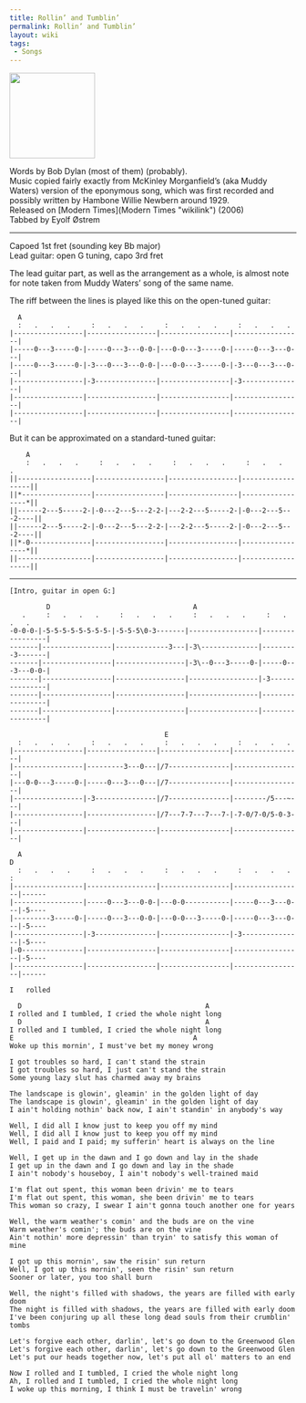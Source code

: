 ```yaml
---
title: Rollin’ and Tumblin’
permalink: Rollin’ and Tumblin’
layout: wiki
tags:
 - Songs
---
```


<img alt="" src="../graphics/roll-tumble.jpg" width="150" height="150">

Words by Bob Dylan (most of them) (probably).  
Music copied fairly exactly from McKinley Morganfield’s (aka Muddy
Waters) version of the eponymous song, which was first recorded and
possibly written by Hambone Willie Newbern around 1929.  
Released on [Modern Times](Modern Times "wikilink") (2006)  
Tabbed by Eyolf Østrem

* * * * *

Capoed 1st fret (sounding key Bb major)  
Lead guitar: open G tuning, capo 3rd fret

The lead guitar part, as well as the arrangement as a whole, is almost
note for note taken from Muddy Waters’ song of the same name.

The riff between the lines is played like this on the open-tuned guitar:

      A
      :   .   .   .     :   .   .   .     :   .   .   .     :   .   .   .
    |-----------------|-----------------|-----------------|-----------------|
    |-----0---3-----0-|-----0---3---0-0-|---0-0---3-----0-|-----0---3---0---|
    |-----0---3-----0-|-3---0---3---0-0-|---0-0---3-----0-|-3---0---3---0---|
    |-----------------|-3---------------|-----------------|-3---------------|
    |-----------------|-----------------|-----------------|-----------------|
    |-----------------|-----------------|-----------------|-----------------|

But it can be approximated on a standard-tuned guitar:

        A
        :   .   .   .     :   .   .   .     :   .   .   .     :   .   .   .
    ||------------------|-----------------|-----------------|------------------||
    ||*-----------------|-----------------|-----------------|-----------------*||
    ||------2---5-----2-|-0---2---5---2-2-|---2-2---5-----2-|-0---2---5---2----||
    ||------2---5-----2-|-0---2---5---2-2-|---2-2---5-----2-|-0---2---5---2----||
    ||*-0---------------|-----------------|-----------------|-----------------*||
    ||------------------|-----------------|-----------------|------------------||

* * * * *

    [Intro, guitar in open G:]

             D                                   A
       .     :   .   .   .     :   .   .   .     :   .   .   .     :   .   .   .
    -0-0-0-|-5-5-5-5-5-5-5-5-|-5-5-5\0-3-------|-----------------|-----------------|
    -------|-----------------|-------------3---|-3\--------------|---------3-------|
    -------|-----------------|-----------------|-3\--0---3-----0-|-----0---3---0-0-|
    -------|-----------------|-----------------|-----------------|-3---------------|
    -------|-----------------|-----------------|-----------------|-----------------|
    -------|-----------------|-----------------|-----------------|-----------------|

                                          E
      :   .   .   .     :   .   .   .     :   .   .   .     :   .   .   .
    |-----------------|-----------------|-----------------|-----------------|
    |-----------------|---------3---0---|/7---------------|-----------------|
    |---0-0---3-----0-|-----0---3---0---|/7---------------|-----------------|
    |-----------------|-3---------------|/7---------------|--------/5---~---|
    |-----------------|-----------------|/7---7-7---7---7-|-7-0/7-0/5-0-3---|
    |-----------------|-----------------|-----------------|-----------------|

      A                                                                       D
      :   .   .   .     :   .   .   .     :   .   .   .     :   .   .   .     :
    |-----------------|-----------------|-----------------|-----------------|------
    |-----------------|-----0---3---0-0-|---0-0-----------|-----0---3---0---|-5----
    |---------3-----0-|-----0---3---0-0-|---0-0---3-----0-|-----0---3---0---|-5----
    |-----------------|-3---------------|-----------------|-3---------------|-5----
    |-0---------------|-----------------|-----------------|-----------------|-5----
    |-----------------|-----------------|-----------------|-----------------|------
                                                                          I   rolled

      D                                             A
    I rolled and I tumbled, I cried the whole night long
      D                                             A
    I rolled and I tumbled, I cried the whole night long
    E                                            A
    Woke up this mornin', I must've bet my money wrong

    I got troubles so hard, I can't stand the strain
    I got troubles so hard, I just can't stand the strain
    Some young lazy slut has charmed away my brains

    The landscape is glowin', gleamin' in the golden light of day
    The landscape is glowin', gleamin' in the golden light of day
    I ain't holding nothin' back now, I ain't standin' in anybody's way

    Well, I did all I know just to keep you off my mind
    Well, I did all I know just to keep you off my mind
    Well, I paid and I paid; my sufferin' heart is always on the line

    Well, I get up in the dawn and I go down and lay in the shade
    I get up in the dawn and I go down and lay in the shade
    I ain't nobody's houseboy, I ain't nobody's well-trained maid

    I'm flat out spent, this woman been drivin' me to tears
    I'm flat out spent, this woman, she been drivin' me to tears
    This woman so crazy, I swear I ain't gonna touch another one for years

    Well, the warm weather's comin' and the buds are on the vine
    Warm weather's comin'; the buds are on the vine
    Ain't nothin' more depressin' than tryin' to satisfy this woman of mine

    I got up this mornin', saw the risin' sun return
    Well, I got up this mornin', seen the risin' sun return
    Sooner or later, you too shall burn

    Well, the night's filled with shadows, the years are filled with early doom
    The night is filled with shadows, the years are filled with early doom
    I've been conjuring up all these long dead souls from their crumblin' tombs

    Let's forgive each other, darlin', let's go down to the Greenwood Glen
    Let's forgive each other, darlin', let's go down to the Greenwood Glen
    Let's put our heads together now, let's put all ol' matters to an end

    Now I rolled and I tumbled, I cried the whole night long
    Ah, I rolled and I tumbled, I cried the whole night long
    I woke up this morning, I think I must be travelin' wrong
